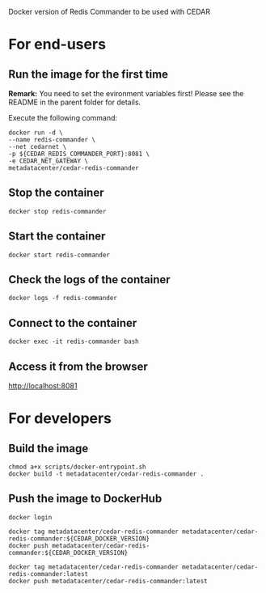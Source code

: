 Docker version of Redis Commander to be used with CEDAR

# For end-users

## Run the image for the first time

**Remark:** You need to set the evironment variables first! Please see the README in the parent folder for details.

Execute the following command:

````
docker run -d \
--name redis-commander \
--net cedarnet \
-p ${CEDAR_REDIS_COMMANDER_PORT}:8081 \
-e CEDAR_NET_GATEWAY \
metadatacenter/cedar-redis-commander
````

## Stop the container

    docker stop redis-commander

## Start the container

    docker start redis-commander

## Check the logs of the container

    docker logs -f redis-commander

## Connect to the container

    docker exec -it redis-commander bash

## Access it from the browser

[http://localhost:8081]()

# For developers

## Build the image

````
chmod a+x scripts/docker-entrypoint.sh
docker build -t metadatacenter/cedar-redis-commander .
````

## Push the image to DockerHub

````
docker login

docker tag metadatacenter/cedar-redis-commander metadatacenter/cedar-redis-commander:${CEDAR_DOCKER_VERSION}
docker push metadatacenter/cedar-redis-commander:${CEDAR_DOCKER_VERSION}

docker tag metadatacenter/cedar-redis-commander metadatacenter/cedar-redis-commander:latest
docker push metadatacenter/cedar-redis-commander:latest
````